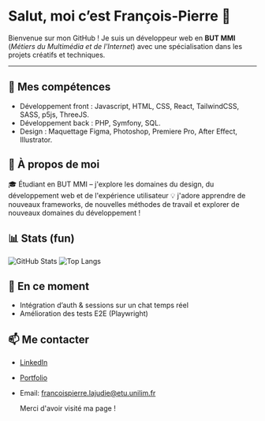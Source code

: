 # Salut, moi c’est François-Pierre 👋

Bienvenue sur mon GitHub ! Je suis un développeur web en **BUT MMI** (*Métiers du Multimédia et de l'Internet*) avec une spécialisation dans les projets créatifs et techniques.

---

## 🔧 Mes compétences
- Développement front : Javascript, HTML, CSS, React, TailwindCSS, SASS, p5js, ThreeJS.
- Développement back : PHP, Symfony, SQL.
- Design : Maquettage Figma, Photoshop, Premiere Pro, After Effect, Illustrator.

## 🚀 À propos de moi
🎓 Étudiant en BUT MMI – j'explore les domaines du design, du développement web et de l'expérience utilisateur
💡 j'adore apprendre de nouveaux frameworks, de nouvelles méthodes de travail et explorer de nouveaux domaines du développement !

## 📊 Stats (fun)
![GitHub Stats](https://github-readme-stats.vercel.app/api?username=YOUR_USERNAME&show_icons=true&theme=transparent)
![Top Langs](https://github-readme-stats.vercel.app/api/top-langs/?username=YOUR_USERNAME&layout=compact&theme=transparent)

## 🌱 En ce moment
- Intégration d’auth & sessions sur un chat temps réel
- Amélioration des tests E2E (Playwright)

## 📫 Me contacter
- [LinkedIn](https://www.linkedin.com/in/françois-pierre-lajudie-66aa40259)
- [Portfolio](https://fp-lajudie.fr)
- Email: francoispierre.lajudie@etu.unilim.fr

  Merci d'avoir visité ma page !
